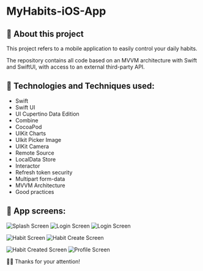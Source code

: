 # MyHabits-iOS-App

## 📱 About this project
This project refers to a mobile application to easily control your daily habits.

The repository contains all code based on an MVVM architecture with Swift and SwiftUI, with access to an external third-party API.

##  🤔 Technologies and Techniques used:
* Swift
* Swift UI
* UI Cupertino Data Edition
* Combine
* CocoaPod
* UIKit Charts
* UIkit Picker Image
* UIKit Camera
* Remote Source
* LocalData Store
* Interactor
* Refresh token security
* Multipart form-data
* MVVM Architecture
* Good practices

##  📱 App screens:
![Splash Screen](https://github.com/edsonpsantos/images/blob/main/MyHabits/MyHabits-SplashScreen.png)
![Login Screen](https://github.com/edsonpsantos/images/blob/main/MyHabits/MyHabits-LoginScreen.png)
![Login Screen](https://github.com/edsonpsantos/images/blob/main/MyHabits/MyHabits-SignUpScreen.png)

![Habit Screen](https://github.com/edsonpsantos/images/blob/main/MyHabits/MyHabits-EmptyHabitView.png)
![Habit Create Screen](https://github.com/edsonpsantos/images/blob/main/MyHabits/MyHabits-HabitCreateView.png)

![Habit Created Screen](https://github.com/edsonpsantos/images/blob/main/MyHabits/MyHabits-HabitView.png)
![Profile Screen](https://github.com/edsonpsantos/images/blob/main/MyHabits/MyHabits-ProfileScreen.png)

🙏🏽 Thanks for your attention! 
